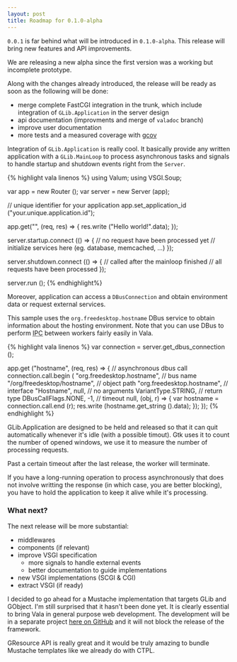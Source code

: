 ```yaml
---
layout: post
title: Roadmap for 0.1.0-alpha
---
```


`0.0.1` is far behind what will be introduced in `0.1.0-alpha`. This release
will bring new features and API improvements.

We are releasing a new alpha since the first version was a working but
incomplete prototype.

Along with the changes already introduced, the release will be ready as soon as
the following will be done:

 - merge complete FastCGI integration in the trunk, which include integration of
   `GLib.Application` in the server design
 - api documentation (improvments and merge of `valadoc` branch)
 - improve user documentation
 - more tests and a measured coverage with [gcov](https://gcc.gnu.org/onlinedocs/gcc/Gcov.html)

Integration of `GLib.Application` is really cool. It basically provide any
written application with a `GLib.MainLoop` to process asynchronous tasks and
signals to handle startup and shutdown events right from the `Server`.

{% highlight vala linenos %}
using Valum;
using VSGI.Soup;

var app    = new Router ();
var server = new Server (app);

// unique identifier for your application
app.set_application_id ("your.unique.application.id");

app.get("", (req, res) => {
    res.write ("Hello world!".data);
});

server.startup.connect (() => {
    // no request have been processed yet
    // initialize services here (eg. database, memcached, ...)
});

server.shutdown.connect (() => {
    // called after the mainloop finished
    // all requests have been processed
});

server.run ();
{% endhighlight%}

Moreover, application can access a `DBusConnection` and obtain environment data
or request external services.

This sample uses the `org.freedesktop.hostname` DBus service to obtain
information about the hosting environment. Note that you can use DBus to
perform <abbr title="Inter-Process Communication">IPC</abbr> between workers
fairly easily in Vala.

{% highlight vala linenos %}
var connection = server.get_dbus_connection ();

app.get ("hostname", (req, res) => {
    // asynchronous dbus call
    connection.call.begin (
        "org.freedesktop.hostname",  // bus name
        "/org/freedesktop/hostname", // object path
        "org.freedesktop.hostname",  // interface
        "Hostname",
        null, // no arguments
        VariantType.STRING, // return type
        DBusCallFlags.NONE,
        -1, // timeout
        null,
        (obj, r) => {
            var hostname = connection.call.end (r);
            res.write (hostname.get_string ().data);
        });
});
{% endhighlight %}

GLib.Application are designed to be held and released so that it can quit
automatically whenever it's idle (with a possible timout). Gtk uses it to count
the number of opened windows, we use it to measure the number of processing
requests.

Past a certain timeout after the last release, the worker will terminate.

If you have a long-running operation to process asynchronously that does not
involve writting the response (in which case, you are better blocking), you
have to hold the application to keep it alive while it's processing.


### What next?

The next release will be more substantial:

 - middlewares
 - components (if relevant)
 - improve VSGI specification
    - more signals to handle external events
    - better documentation to guide implementations
 - new VSGI implementations (SCGI & CGI)
 - extract VSGI (if ready)

I decided to go ahead for a Mustache implementation that targets GLib and
GObject. I'm still surprised that it hasn't been done yet. It is clearly
essential to bring Vala in general purpose web development. The development
will be in a separate project [here on
GitHub](https://github.com/valum-framework/mustache-glib) and it will not block
the release of the framework.

GResource API is really great and it would be truly amazing to bundle Mustache
templates like we already do with CTPL.

